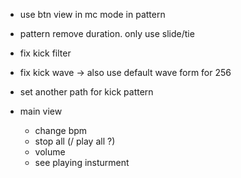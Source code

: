 - use btn view in mc mode in pattern
- pattern remove duration. only use slide/tie

- fix kick filter
- fix kick wave
    -> also use default wave form for 256
- set another path for kick pattern

- main view
    - change bpm
    - stop all (/ play all ?)
    - volume
    - see playing insturment
    
